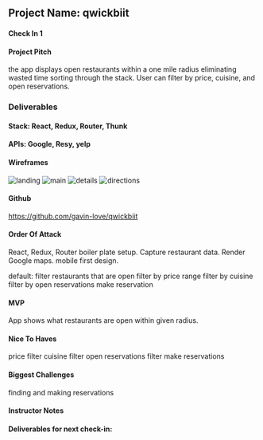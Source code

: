## Project Name: qwickbiit

#### Check In 1

#### Project Pitch
the app displays open restaurants within a one mile radius eliminating wasted time sorting through the stack. User can filter by price, cuisine, and open reservations. 

### Deliverables

#### Stack: React, Redux, Router, Thunk

#### APIs: Google, Resy, yelp

#### Wireframes

![landing](./landing.png)
![main](./main.png)
![details](./details.png)
![directions](./directions.png)

#### Github
https://github.com/gavin-love/qwickbiit

#### Order Of Attack
React, Redux, Router boiler plate setup.
Capture restaurant data.
Render Google maps.
mobile first design.

default: filter restaurants that are open
filter by price range
filter by cuisine
filter by open reservations
make reservation

#### MVP
App shows what restaurants are open within given radius.

#### Nice To Haves
price filter
cuisine filter
open reservations filter
make reservations

#### Biggest Challenges
finding and making reservations

#### Instructor Notes

#### Deliverables for next check-in:

